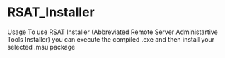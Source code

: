 # RSAT_Installer
Usage
To use RSAT Installer (Abbreviated Remote Server Administartive Tools Installer) you can execute the compiled .exe and then install your selected .msu package
